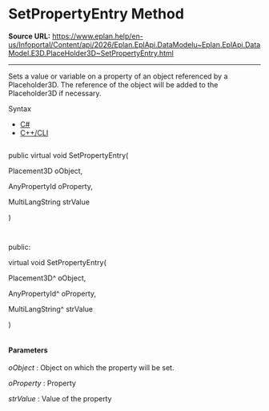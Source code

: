 # SetPropertyEntry Method

**Source URL:** https://www.eplan.help/en-us/Infoportal/Content/api/2026/Eplan.EplApi.DataModelu~Eplan.EplApi.DataModel.E3D.PlaceHolder3D~SetPropertyEntry.html

---

Sets a value or variable on a property of an object referenced by a Placeholder3D. The reference of the object will be added to the Placeholder3D if necessary.

Syntax

- [C#](#i-syntax-CS)
- [C++/CLI](#i-syntax-CPP2005)

```
```
public virtual void SetPropertyEntry( 

   Placement3D oObject,

   AnyPropertyId oProperty,

   MultiLangString strValue

)
```
```

```
```
public:

virtual void SetPropertyEntry( 

   Placement3D^ oObject,

   AnyPropertyId^ oProperty,

   MultiLangString^ strValue

)
```
```

#### Parameters

*oObject*
:   Object on which the property will be set.

*oProperty*
:   Property

*strValue*
:   Value of the property
